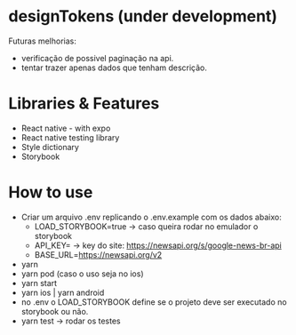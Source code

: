 # designTokens (under development)
Futuras melhorias:
- verificação de possivel paginação na api.
- tentar trazer apenas dados que tenham descrição.

# Libraries & Features
- React native - with expo
- React native testing library
- Style dictionary 
- Storybook


# How to use
- Criar um arquivo .env replicando o .env.example com os dados abaixo:
  - LOAD_STORYBOOK=true -> caso queira rodar no emulador o storybook
  - API_KEY= -> key do site: https://newsapi.org/s/google-news-br-api
  - BASE_URL=https://newsapi.org/v2
- yarn
- yarn pod (caso o uso seja no ios)
- yarn start
- yarn ios | yarn android
- no .env o LOAD_STORYBOOK define se o projeto deve ser executado no storybook ou não.
- yarn test -> rodar os testes
